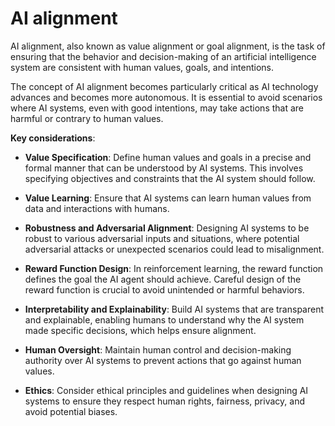 # AI alignment

AI alignment, also known as value alignment or goal alignment, is the task of ensuring that the behavior and decision-making of an artificial intelligence system are consistent with human values, goals, and intentions.

The concept of AI alignment becomes particularly critical as AI technology advances and becomes more autonomous. It is essential to avoid scenarios where AI systems, even with good intentions, may take actions that are harmful or contrary to human values.

**Key considerations**:

* **Value Specification**: Define human values and goals in a precise and formal manner that can be understood by AI systems. This involves specifying objectives and constraints that the AI system should follow.

* **Value Learning**: Ensure that AI systems can learn human values from data and interactions with humans.

* **Robustness and Adversarial Alignment**: Designing AI systems to be robust to various adversarial inputs and situations, where potential adversarial attacks or unexpected scenarios could lead to misalignment.

* **Reward Function Design**: In reinforcement learning, the reward function defines the goal the AI agent should achieve. Careful design of the reward function is crucial to avoid unintended or harmful behaviors.

* **Interpretability and Explainability**: Build AI systems that are transparent and explainable, enabling humans to understand why the AI system made specific decisions, which helps ensure alignment.

* **Human Oversight**: Maintain human control and decision-making authority over AI systems to prevent actions that go against human values.

* **Ethics**: Consider ethical principles and guidelines when designing AI systems to ensure they respect human rights, fairness, privacy, and avoid potential biases.
